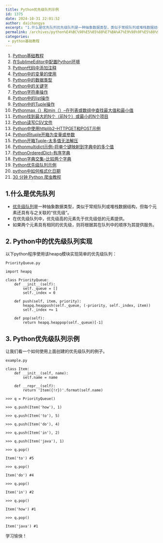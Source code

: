 ```yaml
---
title: Python优先级队列示例
id: 1375
date: 2024-10-31 22:01:52
author: daichangya
excerpt: "1.什么是优先队列优先级队列是一种抽象数据类型，类似于常规队列或堆栈数据结构，但每个元素还具有与之关联的“优先级”。在优先级队列中，优先级高的元素先于优先级低的元素提供。如果两个元素具有相同的优先级，则将根据其在队列中的顺序为其提供服务。2.Python中的优先级队列实现以下python程序使用该h"
permalink: /archives/python%E4%BC%98%E5%85%88%E7%BA%A7%E9%98%9F%E5%88%97%E7%A4%BA%E4%BE%8B/
categories:
 - python基础教程
---
```


1. [Python基础教程](https://blog.jsdiff.com/archives/python基础教程)
2. [在SublimeEditor中配置Python环境](https://blog.jsdiff.com/archives/在sublimeeditor中配置python环境)
3. [Python代码中添加注释](https://blog.jsdiff.com/archives/python代码中添加注释)
4. [Python中的变量的使用](https://blog.jsdiff.com/archives/python中的变量的使用)
5. [Python中的数据类型](https://blog.jsdiff.com/archives/python中的数据类型)
6. [Python中的关键字](https://blog.jsdiff.com/archives/python中的关键字)
7. [Python字符串操作](https://blog.jsdiff.com/archives/python字符串操作)
8. [Python中的list操作](https://blog.jsdiff.com/archives/python中的list操作)
9. [Python中的Tuple操作](https://blog.jsdiff.com/archives/python中的tuple操作)
10. [Pythonmax（）和min（）–在列表或数组中查找最大值和最小值](https://blog.jsdiff.com/archives/pythonmax和min在列表或数组中查找最大值和最小值)
11. [Python找到最大的N个（前N个）或最小的N个项目](https://blog.jsdiff.com/archives/python找到最大的n个前n个或最小的n个项目)
12. [Python读写CSV文件](https://blog.jsdiff.com/archives/python读写csv文件)
13. [Python中使用httplib2–HTTPGET和POST示例](https://blog.jsdiff.com/archives/python中使用httplib2httpget和post示例)
14. [Python将tuple开箱为变量或参数](https://blog.jsdiff.com/archives/python将tuple开箱为变量或参数)
15. [Python开箱Tuple–太多值无法解压](https://blog.jsdiff.com/archives/python开箱tuple太多值无法解压)
16. [Pythonmultidict示例–将单个键映射到字典中的多个值](https://blog.jsdiff.com/archives/pythonmultidict示例将单个键映射到字典中的多个值)
17. [PythonOrderedDict–有序字典](https://blog.jsdiff.com/archives/pythonordereddict有序字典)
18. [Python字典交集–比较两个字典](https://blog.jsdiff.com/archives/python字典交集比较两个字典)
19. [Python优先级队列示例](https://blog.jsdiff.com/archives/python优先级队列示例)
20. [python中如何格式化日期](https://blog.jsdiff.com/archives/python%E4%B8%AD%E5%A6%82%E4%BD%95%E6%A0%BC%E5%BC%8F%E5%8C%96%E6%97%A5%E6%9C%9F)
21. [30 分钟 Python 爬虫教程](https://blog.jsdiff.com/archives/30%E5%88%86%E9%92%9Fpython%E7%88%AC%E8%99%AB%E6%95%99%E7%A8%8B)

1.什么是优先队列
---------

*   [优先级队列](https://en.wikipedia.org/wiki/Priority_queue)是一种抽象数据类型，类似于常规队列或堆栈数据结构，但每个元素还具有与之关联的“优先级”。
*   在优先级队列中，优先级高的元素先于优先级低的元素提供。
*   如果两个元素具有相同的优先级，则将根据其在队列中的顺序为其提供服务。

2\. Python中的优先级队列实现
-------------------

以下python程序使用该heapq模块实现简单的优先级队列：
```
PriorityQueue.py

import heapq

class PriorityQueue:
	def __init__(self):
		self._queue = []
		self._index = 0

	def push(self, item, priority):
		heapq.heappush(self._queue, (-priority, self._index, item))
		self._index += 1

	def pop(self):
		return heapq.heappop(self._queue)[-1]
```
3\. Python优先级队列示例
-----------------

让我们看一个如何使用上面创建的优先级队列的例子。

```
example.py

class Item:
	def __init__(self, name):
		self.name = name

	def __repr__(self):
		return 'Item({!r})'.format(self.name)

>>> q = PriorityQueue()

>>> q.push(Item('how'), 1)

>>> q.push(Item('to'), 5)

>>> q.push(Item('do'), 4)

>>> q.push(Item('in'), 2)

>>> q.push(Item('java'), 1)

>>> q.pop()

Item('to') #5

>>> q.pop()

Item('do') #4

>>> q.pop()

Item('in') #2

>>> q.pop()

Item('how') #1

>>> q.pop()

Item('java') #1
```
学习愉快！
